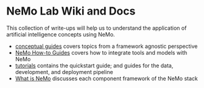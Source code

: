 # NeMo Lab Wiki and Docs

This collection of write-ups will help us to understand the application of artificial intelligence concepts using NeMo.

- [conceptual guides](./conceptual-guides/) covers topics from a framework agnostic perspective
- [NeMo How-to Guides](./nemo-how-to-guides/) covers how to integrate tools and models with NeMo
- [tutorials](./tutorials/) contains the quickstart guide; and guides for the data, development, and deployment pipeline
- [What is NeMo](./what-is-nemo/) discusses each component framework of the NeMo stack